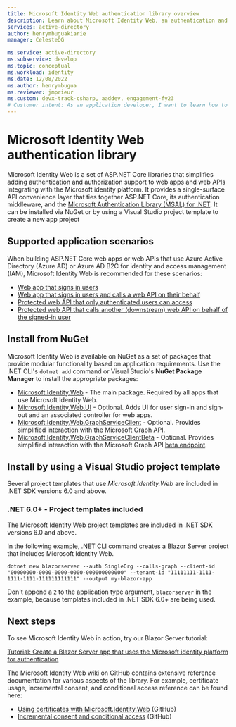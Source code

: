 ```yaml
---
title: Microsoft Identity Web authentication library overview
description: Learn about Microsoft Identity Web, an authentication and authorization library for ASP.NET Core applications that integrate with Azure Active Directory, Azure AD B2C, and Microsoft Graph and other web APIs.
services: active-directory
author: henrymbuguakiarie
manager: CelesteDG

ms.service: active-directory
ms.subservice: develop
ms.topic: conceptual
ms.workload: identity
ms.date: 12/08/2022
ms.author: henrymbugua
ms.reviewer: jmprieur
ms.custom: devx-track-csharp, aaddev, engagement-fy23
# Customer intent: As an application developer, I want to learn how to add authentication to ASP.NET Core web apps and authorization to protected web APIs.
---
```


# Microsoft Identity Web authentication library

Microsoft Identity Web is a set of ASP.NET Core libraries that simplifies adding authentication and authorization support to web apps and web APIs integrating with the Microsoft identity platform. It provides a single-surface API convenience layer that ties together ASP.NET Core, its authentication middleware, and the [Microsoft Authentication Library (MSAL) for .NET](https://github.com/azuread/microsoft-authentication-library-for-dotnet). It can be installed via NuGet or by using a Visual Studio project template to create a new app project


## Supported application scenarios

When building ASP.NET Core web apps or web APIs that use Azure Active Directory (Azure AD) or Azure AD B2C for identity and access management (IAM), Microsoft Identity Web is recommended for these scenarios:

- [Web app that signs in users](scenario-web-app-sign-user-overview.md)
- [Web app that signs in users and calls a web API on their behalf](scenario-web-app-call-api-overview.md)
- [Protected web API that only authenticated users can access](scenario-protected-web-api-overview.md)
- [Protected web API that calls another (downstream) web API on behalf of the signed-in user](scenario-web-api-call-api-overview.md)

## Install from NuGet

Microsoft Identity Web is available on NuGet as a set of packages that provide modular functionality based on application requirements. Use the .NET CLI's `dotnet add` command or Visual Studio's **NuGet Package Manager** to install the appropriate packages:

- [Microsoft.Identity.Web](https://www.nuget.org/packages/Microsoft.Identity.Web) - The main package. Required by all apps that use Microsoft Identity Web.
- [Microsoft.Identity.Web.UI](https://www.nuget.org/packages/Microsoft.Identity.Web.UI) - Optional. Adds UI for user sign-in and sign-out and an associated controller for web apps.
- [Microsoft.Identity.Web.GraphServiceClient](https://www.nuget.org/packages/Microsoft.Identity.Web.GraphServiceClient) - Optional. Provides simplified interaction with the Microsoft Graph API.
- [Microsoft.Identity.Web.GraphServiceClientBeta](https://www.nuget.org/packages/Microsoft.Identity.Web.GraphServiceClientBeta) - Optional. Provides simplified interaction with the Microsoft Graph API [beta endpoint](/graph/api/overview?view=graph-rest-beta&preserve-view=true).

## Install by using a Visual Studio project template

Several project templates that use *Microsoft.Identity.Web* are included in .NET SDK versions 6.0 and above.

### .NET 6.0+ - Project templates included

The Microsoft Identity Web project templates are included in .NET SDK versions 6.0 and above.

In the following example, .NET CLI command creates a Blazor Server project that includes Microsoft Identity Web.

```dotnetcli
dotnet new blazorserver --auth SingleOrg --calls-graph --client-id "00000000-0000-0000-0000-000000000000" --tenant-id "11111111-1111-1111-1111-111111111111" --output my-blazor-app
```

Don't append a `2` to the application type argument, `blazorserver` in the example, because templates included in .NET SDK 6.0+ are being used. 

## Next steps

To see Microsoft Identity Web in action, try our Blazor Server tutorial:

[Tutorial: Create a Blazor Server app that uses the Microsoft identity platform for authentication](tutorial-blazor-server.md)

The Microsoft Identity Web wiki on GitHub contains extensive reference documentation for various aspects of the library. For example, certificate usage, incremental consent, and conditional access reference can be found here:

- <a href="https://github.com/AzureAD/microsoft-identity-web/wiki/Using-certificates" target="_blank">Using certificates with Microsoft.Identity.Web</a> (GitHub)
- <a href="https://github.com/AzureAD/microsoft-identity-web/wiki/Managing-incremental-consent-and-conditional-access" target="_blank">Incremental consent and conditional access</a> (GitHub)

<!-- LINKS -->
<!--  [miw-certs]: microsoft-identity-web-certificates.md  -->
<!--  [miw-certs-decrypt]: microsoft-identity-web-certificates.md#decryption-certificates  -->
<!--  [miw-inc-consent-ca-header]: microsoft-identity-web-consent-conditional-access.md#handling-incremental-consent-or-conditional-access-in-web-apis  -->
<!--  [miw-inc-consent-ca]: microsoft-identity-web-consent-conditional-access.md  -->
[scenario-api-call-api]: scenario-web-api-call-api-call-api.md#option-1-call-microsoft-graph-with-the-sdk
[scenario-api-call-graph]: scenario-web-api-call-api-call-api.md#option-1-call-microsoft-graph-with-the-sdk
[scenario-api-validation]: scenario-protected-web-api-verification-scope-app-roles.md
